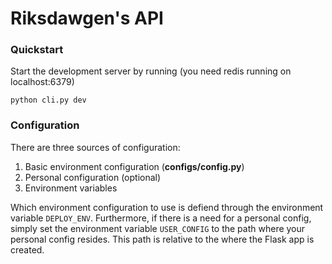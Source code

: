 Riksdawgen's API
=========

### Quickstart

Start the development server by running (you need redis running on localhost:6379)

```python cli.py dev```


### Configuration

There are three sources of configuration:

1. Basic environment configuration (**configs/config.py**)
2. Personal configuration (optional)
3. Environment variables

Which environment configuration to use is defiend through the environment variable `DEPLOY_ENV`. Furthermore, if there is a need for a personal config, simply set the environment variable `USER_CONFIG` to the path where your personal config resides. This path is relative to the where the Flask app is created.